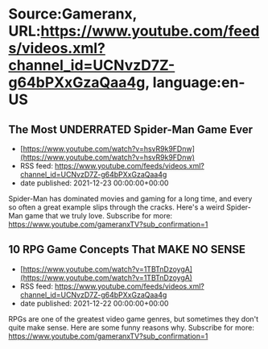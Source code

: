 # Source:Gameranx, URL:https://www.youtube.com/feeds/videos.xml?channel_id=UCNvzD7Z-g64bPXxGzaQaa4g, language:en-US

## The Most UNDERRATED Spider-Man Game Ever
 - [https://www.youtube.com/watch?v=hsvR9k9FDnw](https://www.youtube.com/watch?v=hsvR9k9FDnw)
 - RSS feed: https://www.youtube.com/feeds/videos.xml?channel_id=UCNvzD7Z-g64bPXxGzaQaa4g
 - date published: 2021-12-23 00:00:00+00:00

Spider-Man has dominated movies and gaming for a long time, and every so often a great example slips through the cracks. Here's a weird Spider-Man game that we truly love.
Subscribe for more: https://www.youtube.com/gameranxTV?sub_confirmation=1

## 10 RPG Game Concepts That MAKE NO SENSE
 - [https://www.youtube.com/watch?v=1TBTnDzoygA](https://www.youtube.com/watch?v=1TBTnDzoygA)
 - RSS feed: https://www.youtube.com/feeds/videos.xml?channel_id=UCNvzD7Z-g64bPXxGzaQaa4g
 - date published: 2021-12-22 00:00:00+00:00

RPGs are one of the greatest video game genres, but sometimes they don't quite make sense. Here are some funny reasons why.
Subscribe for more: https://www.youtube.com/gameranxTV?sub_confirmation=1

